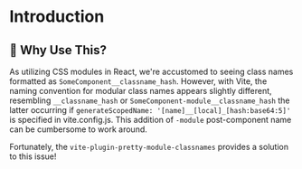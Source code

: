 # Introduction

## 🤔 Why Use This?

As utilizing CSS modules in React, we're accustomed to seeing class names formatted as `SomeComponent__classname_hash`. However, with Vite, the naming convention for modular class names appears slightly different, resembling `__classname_hash` or `SomeComponent-module__classname_hash` the latter occurring if `generateScopedName: '[name]__[local]_[hash:base64:5]'` is specified in vite.config.js. This addition of `-module` post-component name can be cumbersome to work around.

Fortunately, the `vite-plugin-pretty-module-classnames` provides a solution to this issue!